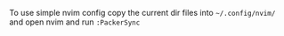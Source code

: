 To use simple nvim config copy the current dir files into `~/.config/nvim/` and open nvim and run `:PackerSync`
